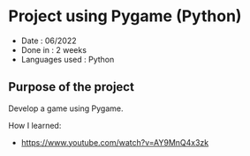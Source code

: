 # Project using Pygame (Python)

* Date : 06/2022
* Done in : 2 weeks
* Languages used : Python

## Purpose of the project
Develop a game using Pygame.

How I learned:
* https://www.youtube.com/watch?v=AY9MnQ4x3zk
